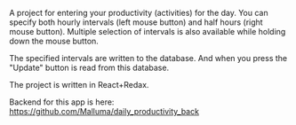 A project for entering your productivity (activities) for the day. You can specify both hourly intervals (left mouse button) and half hours (right mouse button). Multiple selection of intervals is also available while holding down the mouse button.

The specified intervals are written to the database. And when you press the "Update" button is read from this database.

The project is written in React+Redax.

Backend for this app is here: https://github.com/Malluma/daily_productivity_back
